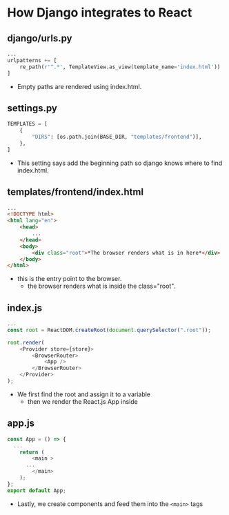 # How Django integrates to React

## django/urls.py

```python
...
urlpatterns += [
    re_path(r'^.*', TemplateView.as_view(template_name='index.html'))
]
```

- Empty paths are rendered using index.html.

## settings.py

```python
TEMPLATES = [
    {
        "DIRS": [os.path.join(BASE_DIR, "templates/frontend")],
    },
]
```

- This setting says add the beginning path so django knows where to find index.html.

## templates/frontend/index.html

```html
...
<!DOCTYPE html>
<html lang="en">
	<head>
		...
	</head>
	<body>
		<div class="root">*The browser renders what is in here*</div>
	</body>
</html>
```

- this is the entry point to the browser.
  - the browser renders what is inside the class="root".

## index.js

```js
...
const root = ReactDOM.createRoot(document.querySelector(".root"));

root.render(
	<Provider store={store}>
		<BrowserRouter>
			<App />
		</BrowserRouter>
	</Provider>
);
```

- We first find the root and assign it to a variable
  - then we render the React.js App inside

## app.js

```js
const App = () => {
  ...
	return (
		<main >
      ...
		</main>
	);
};
export default App;
```

- Lastly, we create components and feed them into the `<main>` tags
